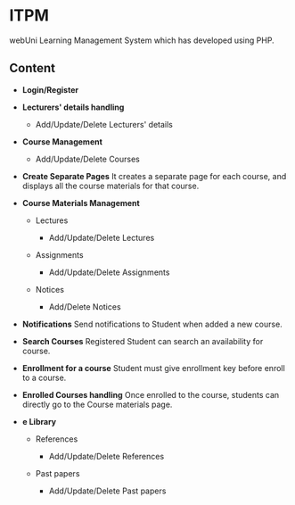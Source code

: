# ITPM

webUni Learning Management System which has developed using PHP.

##  Content  ##

* **Login/Register**

* **Lecturers' details handling**
	* Add/Update/Delete Lecturers' details
	
* **Course Management**
	* Add/Update/Delete Courses
	
* **Create Separate Pages**
	It creates a separate page for each course, and displays all the course materials for that course.
	
* **Course Materials Management**
	* Lectures
		* Add/Update/Delete Lectures
	
	* Assignments
		* Add/Update/Delete Assignments
	
	* Notices
		* Add/Delete Notices
		
* **Notifications**
	Send notifications to Student when added a new course.

* **Search Courses**
	Registered Student can search an availability for course.
	
* **Enrollment for a course**
	Student must give enrollment key before enroll to a course.
	
* **Enrolled Courses handling**
	Once enrolled to the course, students can directly go to the Course materials page.
	
* **e Library**
	* References
		* Add/Update/Delete References
	
	* Past papers
		* Add/Update/Delete Past papers
